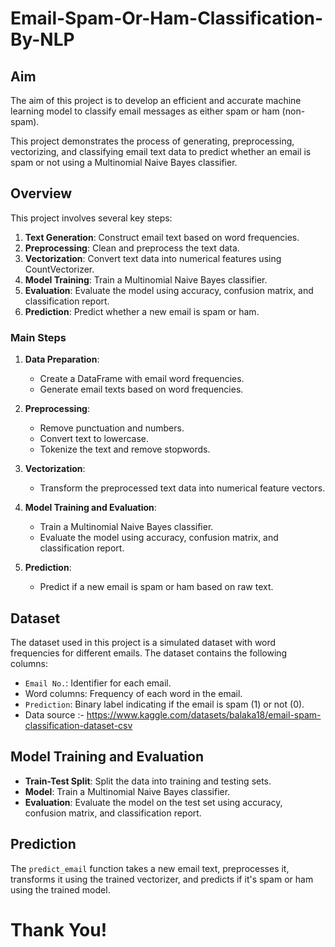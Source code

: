 # Email-Spam-Or-Ham-Classification-By-NLP

## Aim

The aim of this project is to develop an efficient and accurate machine learning model to classify email messages as either spam or ham (non-spam).

This project demonstrates the process of generating, preprocessing, vectorizing, and classifying email text data to predict whether an email is spam or not using a Multinomial Naive Bayes classifier.

## Overview

This project involves several key steps:

1. **Text Generation**: Construct email text based on word frequencies.
2. **Preprocessing**: Clean and preprocess the text data.
3. **Vectorization**: Convert text data into numerical features using CountVectorizer.
4. **Model Training**: Train a Multinomial Naive Bayes classifier.
5. **Evaluation**: Evaluate the model using accuracy, confusion matrix, and classification report.
6. **Prediction**: Predict whether a new email is spam or ham.


### Main Steps 

1. **Data Preparation**:
   - Create a DataFrame with email word frequencies.
   - Generate email texts based on word frequencies.

2. **Preprocessing**:
   - Remove punctuation and numbers.
   - Convert text to lowercase.
   - Tokenize the text and remove stopwords.

3. **Vectorization**:
   - Transform the preprocessed text data into numerical feature vectors.

4. **Model Training and Evaluation**:
   - Train a Multinomial Naive Bayes classifier.
   - Evaluate the model using accuracy, confusion matrix, and classification report.

5. **Prediction**:
   - Predict if a new email is spam or ham based on raw text.

## Dataset

The dataset used in this project is a simulated dataset with word frequencies for different emails. The dataset contains the following columns:
- `Email No.`: Identifier for each email.
- Word columns: Frequency of each word in the email.
- `Prediction`: Binary label indicating if the email is spam (1) or not (0).
- Data source :- https://www.kaggle.com/datasets/balaka18/email-spam-classification-dataset-csv

## Model Training and Evaluation

- **Train-Test Split**: Split the data into training and testing sets.
- **Model**: Train a Multinomial Naive Bayes classifier.
- **Evaluation**: Evaluate the model on the test set using accuracy, confusion matrix, and classification report.

## Prediction

The `predict_email` function takes a new email text, preprocesses it, transforms it using the trained vectorizer, and predicts if it's spam or ham using the trained model.

# Thank You!
